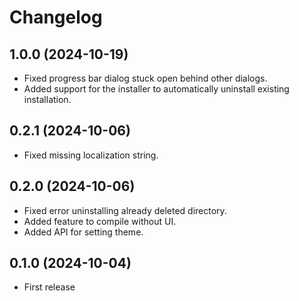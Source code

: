 # Changelog

## 1.0.0 (2024-10-19)

* Fixed progress bar dialog stuck open behind other dialogs.
* Added support for the installer to automatically uninstall existing installation.

## 0.2.1 (2024-10-06)

* Fixed missing localization string.

## 0.2.0 (2024-10-06)

* Fixed error uninstalling already deleted directory.
* Added feature to compile without UI.
* Added API for setting theme.

## 0.1.0 (2024-10-04)

* First release